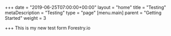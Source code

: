 +++
date = "2019-06-25T07:00:00+00:00"
layout = "home"
title = "Testing"
metaDescription = "Testing"
type = "page"
[menu.main]
parent = "Getting Started"
weight = 3

+++
This is my new test form Forestry.io
